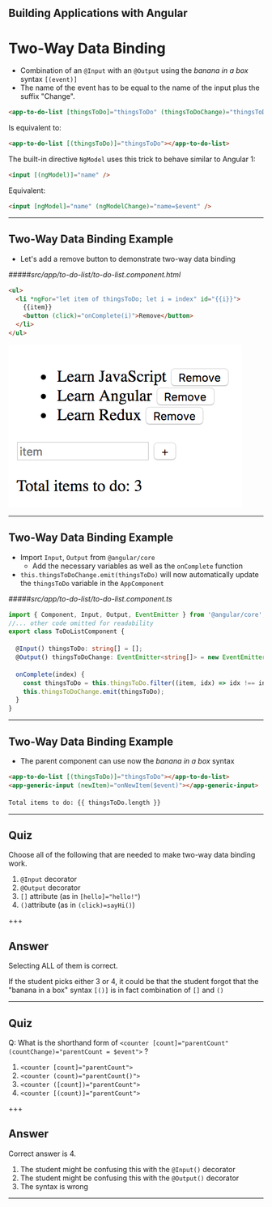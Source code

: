 <!-- .slide: data-background="../images/title-slide.jpg" -->
<!-- .slide: id="two-way-data-binding" -->
## Building Applications with Angular

# Two-Way Data Binding

- Combination of an `@Input` with an `@Output` using the *banana in a box* syntax `[(event)]`
- The name of the event has to be equal to the name of the input plus the suffix "Change".

```html
<app-to-do-list [thingsToDo]="thingsToDo" (thingsToDoChange)="thingsToDo=$event"></app-to-do-list>
```

Is equivalent to:

```html
<app-to-do-list [(thingsToDo)]="thingsToDo"></app-to-do-list>
```

The built-in directive `NgModel` uses this trick to behave similar to Angular 1:

```html
<input [(ngModel)]="name" />
```

Equivalent:

```html
<input [ngModel]="name" (ngModelChange)="name=$event" />
```

---
<!-- .slide: id="two-way-data-binding-example-1" -->
## Two-Way Data Binding Example

- Let's add a remove button to demonstrate two-way data binding

#####_src/app/to-do-list/to-do-list.component.html_
```html
<ul>
  <li *ngFor="let item of thingsToDo; let i = index" id="{{i}}">
    {{item}}
    <button (click)="onComplete(i)">Remove</button>
  </li>
</ul>
```

![Adding a remove Button](../images/two-way-databinding.png)

---
<!-- .slide: id="two-way-data-binding-example-2" -->
## Two-Way Data Binding Example

- Import `Input`, `Output` from `@angular/core`
  - Add the necessary variables as well as the `onComplete` function
- `this.thingsToDoChange.emit(thingsToDo)` will now automatically update the `thingsToDo` variable in the `AppComponent`

#####_src/app/to-do-list/to-do-list.component.ts_
```ts
import { Component, Input, Output, EventEmitter } from '@angular/core';
//... other code omitted for readability
export class ToDoListComponent {

  @Input() thingsToDo: string[] = [];
  @Output() thingsToDoChange: EventEmitter<string[]> = new EventEmitter();
  
  onComplete(index) {
    const thingsToDo = this.thingsToDo.filter((item, idx) => idx !== index);
    this.thingsToDoChange.emit(thingsToDo);
  }
}
```

---
<!-- .slide: id="two-way-data-binding-example-3" -->
## Two-Way Data Binding Example

- The parent component can use now the *banana in a box* syntax

```html
<app-to-do-list [(thingsToDo)]="thingsToDo"></app-to-do-list>
<app-generic-input (newItem)="onNewItem($event)"></app-generic-input>

Total items to do: {{ thingsToDo.length }}
```

---
<!-- .slide: data-background="../images/question-slide.jpg" -->
<!-- .slide: id="two-way-data-binding-quiz-1" -->
## Quiz

Choose all of the following that are needed to make two-way data binding work.

1. `@Input` decorator
2. `@Output` decorator
3. `[]` attribute (as in `[hello]="hello!"`)
4. `()`attribute (as in `(click)=sayHi()`)

+++
<!-- .slide: data-background="../images/answer-slide.jpg" -->
<!-- .slide: id="two-way-data-binding-answer-1" -->
## Answer

Selecting ALL of them is correct.

If the student picks either 3 or 4, it could be that the student forgot that
the "banana in a box" syntax `[()]` is in fact combination of `[]` and `()`

---

<!-- .slide: data-background="../images/question-slide.jpg" -->
<!-- .slide: id="two-way-data-binding-quiz-2" -->
## Quiz

Q: What is the shorthand form of `<counter [count]="parentCount" (countChange)="parentCount = $event">` ?

1. `<counter [count]="parentCount">`
2. `<counter (count)="parentCount()">`
3. `<counter ([count])="parentCount">`
4. `<counter [(count)]="parentCount">`

+++
<!-- .slide: data-background="../images/answer-slide.jpg" -->
<!-- .slide: id="two-way-data-binding-answer-2" -->
## Answer

Correct answer is 4. 

1. The student might be confusing this with the `@Input()` decorator
2. The student might be confusing this with the `@Output()` decorator
3. The syntax is wrong

---